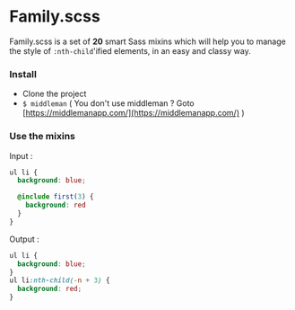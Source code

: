 # Family.scss
Family.scss is a set of **20** smart Sass mixins which will help you to manage the style of `:nth-child`'ified elements, in an easy and classy way.


### Install
- Clone the project
- `$ middleman` ( You don't use middleman ? Goto [https://middlemanapp.com/](https://middlemanapp.com/) )

### Use the mixins
Input :
```scss
ul li {
  background: blue;

  @include first(3) {
    background: red
  }
}
```

Output :
```css
ul li {
  background: blue;
}
ul li:nth-child(-n + 3) {
  background: red;
}

```
